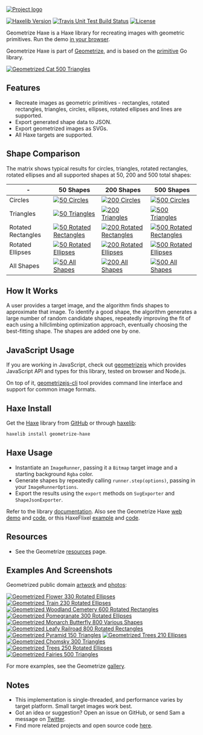 [![Project logo](https://github.com/Tw1ddle/geometrize-haxe/blob/master/screenshots/logo.png?raw=true "Geometrize Haxe - recreating images as geometric shapes logo")](https://www.geometrize.co.uk/)

[![Haxelib Version](https://img.shields.io/github/tag/Tw1ddle/geometrize-haxe.svg?style=flat-square&label=haxelib)](https://lib.haxe.org/p/geometrize-haxe)
[![Travis Unit Test Build Status](https://img.shields.io/travis/Tw1ddle/geometrize-haxe-unit-tests.svg?style=flat-square)](https://travis-ci.org/Tw1ddle/geometrize-haxe-unit-tests)
[![License](https://img.shields.io/:license-mit-blue.svg?style=flat-square)](https://github.com/Tw1ddle/geometrize-haxe/blob/master/LICENSE)

Geometrize Haxe is a Haxe library for recreating images with geometric primitives. Run the demo [in your browser](https://www.samcodes.co.uk/project/geometrize-haxe-web/).

Geometrize Haxe is part of [Geometrize](https://www.geometrize.co.uk/), and is based on the [primitive](https://github.com/fogleman/primitive) Go library.

[![Geometrized Cat 500 Triangles](https://github.com/Tw1ddle/geometrize-haxe/blob/master/screenshots/cat.gif?raw=true "Geometrized Cat - 500 Geometric Primitives")](https://www.geometrize.co.uk/)

## Features
* Recreate images as geometric primitives - rectangles, rotated rectangles, triangles, circles, ellipses, rotated ellipses and lines are supported.
* Export generated shape data to JSON.
* Export geometrized images as SVGs.
* All Haxe targets are supported.

## Shape Comparison

The matrix shows typical results for circles, triangles, rotated rectangles, rotated ellipses and all supported shapes at 50, 200 and 500 total shapes:

| -                  | 50 Shapes     | 200 Shapes    | 500 Shapes   |
| ------------------ | ------------- | ------------- | ------------ |
| Circles            | [![50 Circles](https://github.com/Tw1ddle/geometrize-haxe/blob/master/screenshots/seagull_50_circles.png?raw=true)](https://www.geometrize.co.uk/) | [![200 Circles](https://github.com/Tw1ddle/geometrize-haxe/blob/master/screenshots/seagull_200_circles.png?raw=true)](https://www.geometrize.co.uk/) | [![500 Circles](https://github.com/Tw1ddle/geometrize-haxe/blob/master/screenshots/seagull_500_circles.png?raw=true)](https://www.geometrize.co.uk/) |
| Triangles          | [![50 Triangles](https://github.com/Tw1ddle/geometrize-haxe/blob/master/screenshots/seagull_50_triangles.png?raw=true)](https://www.geometrize.co.uk/) | [![200 Triangles](https://github.com/Tw1ddle/geometrize-haxe/blob/master/screenshots/seagull_200_triangles.png?raw=true)](https://www.geometrize.co.uk/) | [![500 Triangles](https://github.com/Tw1ddle/geometrize-haxe/blob/master/screenshots/seagull_500_triangles.png?raw=true)](https://www.geometrize.co.uk/) |
| Rotated Rectangles | [![50 Rotated Rectangles](https://github.com/Tw1ddle/geometrize-haxe/blob/master/screenshots/seagull_50_rotated_rectangles.png?raw=true)](https://www.geometrize.co.uk/) | [![200 Rotated Rectangles](https://github.com/Tw1ddle/geometrize-haxe/blob/master/screenshots/seagull_200_rotated_rectangles.png?raw=true)](https://www.geometrize.co.uk/) | [![500 Rotated Rectangles](https://github.com/Tw1ddle/geometrize-haxe/blob/master/screenshots/seagull_500_rotated_rectangles.png?raw=true)](https://www.geometrize.co.uk/) |
| Rotated Ellipses   | [![50 Rotated Ellipses](https://github.com/Tw1ddle/geometrize-haxe/blob/master/screenshots/seagull_50_rotated_ellipses.png?raw=true)](https://www.geometrize.co.uk/) | [![200 Rotated Ellipses](https://github.com/Tw1ddle/geometrize-haxe/blob/master/screenshots/seagull_200_rotated_ellipses.png?raw=true)](https://www.geometrize.co.uk/) | [![500 Rotated Ellipses](https://github.com/Tw1ddle/geometrize-haxe/blob/master/screenshots/seagull_500_rotated_ellipses.png?raw=true)](https://www.geometrize.co.uk/) |
| All Shapes         | [![50 All Shapes](https://github.com/Tw1ddle/geometrize-haxe/blob/master/screenshots/seagull_50_all_shapes.png?raw=true)](https://www.geometrize.co.uk/) | [![200 All Shapes](https://github.com/Tw1ddle/geometrize-haxe/blob/master/screenshots/seagull_200_all_shapes.png?raw=true)](https://www.geometrize.co.uk/) | [![500 All Shapes](https://github.com/Tw1ddle/geometrize-haxe/blob/master/screenshots/seagull_500_all_shapes.png?raw=true)](https://www.geometrize.co.uk/) |

## How It Works

A user provides a target image, and the algorithm finds shapes to approximate that image. To identify a good shape, the algorithm generates a large number of random candidate shapes, repeatedly improving the fit of each using a hillclimbing optimization approach, eventually choosing the best-fitting shape. The shapes are added one by one.

## JavaScript Usage

If you are working in JavaScript, check out [geometrizejs](https://www.npmjs.com/package/geometrizejs) which provides JavaScript API and types for this library, tested on browser and Node.js.

On top of it, [geometrizejs-cli](https://www.npmjs.com/package/geometrizejs-cli) tool provides command line interface and support for common image formats.

## Haxe Install

Get the [Haxe](https://haxe.org/) library from [GitHub](https://github.com/Tw1ddle/geometrize-haxe) or through [haxelib](https://lib.haxe.org/p/geometrize-haxe/):

```bash
haxelib install geometrize-haxe
```

## Haxe Usage

* Instantiate an ```ImageRunner```, passing it a ```Bitmap``` target image and a starting background ```Rgba``` color.
* Generate shapes by repeatedly calling ```runner.step(options)```, passing in your ```ImageRunnerOptions```.
* Export the results using the ```export``` methods on ```SvgExporter``` and ```ShapeJsonExporter```.

Refer to the library [documentation](https://tw1ddle.github.io/geometrize-haxe/). Also see the Geometrize Haxe [web demo](https://www.samcodes.co.uk/project/geometrize-haxe-web/) and [code](https://github.com/Tw1ddle/geometrize-haxe-web/), or this HaxeFlixel [example](https://samcodes.co.uk/project/geometrize-haxe-flixel/) and [code](https://github.com/Tw1ddle/geometrize-haxe-demo/).

## Resources

* See the Geometrize [resources](https://resources.geometrize.co.uk/) page.

## Examples And Screenshots

Geometrized public domain [artwork](https://commons.wikimedia.org/wiki/Category:Paintings_by_painter) and [photos](https://www.pexels.com/public-domain-images/):

[![Geometrized Flower 330 Rotated Ellipses](https://github.com/Tw1ddle/geometrize-haxe/blob/master/screenshots/flower.png?raw=true "Flower - 330 Rotated Ellipses")](https://www.geometrize.co.uk/)
[![Geometrized Train 230 Rotated Ellipses](https://github.com/Tw1ddle/geometrize-haxe/blob/master/screenshots/train.png?raw=true "Train - 230 Rotated Ellipses")](https://www.geometrize.co.uk/)
[![Geometrized Woodland Cemetery 600 Rotated Rectangles](https://github.com/Tw1ddle/geometrize-haxe/blob/master/screenshots/woodland_cemetery.png?raw=true "Woodland Cemetery - 600 Rotated Rectangles")](https://www.geometrize.co.uk/)
[![Geometrized Pomegranate 300 Rotated Ellipses](https://github.com/Tw1ddle/geometrize-haxe/blob/master/screenshots/pomegranate.png?raw=true "Pomegranate - 300 Rotated Ellipses")](https://www.geometrize.co.uk/)
[![Geometrized Monarch Butterfly 800 Various Shapes](https://github.com/Tw1ddle/geometrize-haxe/blob/master/screenshots/monarch_butterfly.png?raw=true "Monarch Butterfly - 800 Various Shapes")](https://www.geometrize.co.uk/)
[![Geometrized Leafy Railroad 800 Rotated Rectangles](https://github.com/Tw1ddle/geometrize-haxe/blob/master/screenshots/leafy_railroad.png?raw=true "Leafy Railroad - 800 Rotated Rectangles")](https://www.geometrize.co.uk/)
[![Geometrized Pyramid 150 Triangles](https://github.com/Tw1ddle/geometrize-haxe/blob/master/screenshots/pyramid.png?raw=true "Pyramid - 150 Triangles")](https://www.geometrize.co.uk/)
[![Geometrized Trees 210 Ellipses](https://github.com/Tw1ddle/geometrize-haxe/blob/master/screenshots/tree_under_clouds.png?raw=true "Tree Under Clouds - 210 Ellipses")](https://www.geometrize.co.uk/)
[![Geometrized Chomsky 300 Triangles](https://github.com/Tw1ddle/geometrize-haxe/blob/master/screenshots/chomsky.png?raw=true "Noam Chomsky - 300 Triangles")](https://www.geometrize.co.uk/)
[![Geometrized Trees 250 Rotated Ellipses](https://github.com/Tw1ddle/geometrize-haxe/blob/master/screenshots/trees.png?raw=true "Trees - 250 Rotated Ellipses")](https://www.geometrize.co.uk/)
[![Geometrized Fairies 500 Triangles](https://github.com/Tw1ddle/geometrize-haxe/blob/master/screenshots/fairies.png?raw=true "Fairies - 500 Triangles")](https://www.geometrize.co.uk/)

For more examples, see the Geometrize [gallery](https://gallery.geometrize.co.uk/).

## Notes
* This implementation is single-threaded, and performance varies by target platform. Small target images work best.
* Got an idea or suggestion? Open an issue on GitHub, or send Sam a message on [Twitter](https://twitter.com/Sam_Twidale).
* Find more related projects and open source code [here](https://resources.geometrize.co.uk/).